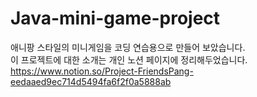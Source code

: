 # Java-mini-game-project
애니팡 스타일의 미니게임을 코딩 연습용으로 만들어 보았습니다.   
이 프로젝트에 대한 소개는 개인 노션 페이지에 정리해두었습니다. <https://www.notion.so/Project-FriendsPang-eedaaed9ec714d5494fa6f2f0a5888ab>
